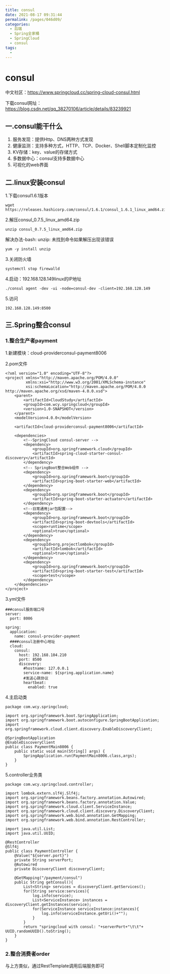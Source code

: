 ```yaml
---
title: consul
date: 2021-08-17 09:31:44
permalink: /pages/046d09/
categories:
  - 后端
  - Spring全家桶
  - SpringCloud
  - consul
tags:
  - 
---
```

# consul

中文社区：https://www.springcloud.cc/spring-cloud-consul.html

下载consul网址：https://blog.csdn.net/qq_38270106/article/details/83239921

## 一.consul能干什么

1. 服务发现：提供Http、DNS两种方式发现
2. 健康监测：支持多种方式，HTTP、TCP、Docker、Shell脚本定制化监控
3. KV存储：key、value的存储方式
4. 多数据中心：consul支持多数据中心
5. 可视化的web界面

## 二.linux安装consul

1.下载consul1.6.1版本

```
wget https://releases.hashicorp.com/consul/1.6.1/consul_1.6.1_linux_amd64.zip
```

2.解压consul_0.7.5_linux_amd64.zip

```
unzip consul_0.7.5_linux_amd64.zip
```

解决办法-bash: unzip: 未找到命令如果解压出现该错误

```
yum -y install unzip
```

3.关闭防火墙

```
systemctl stop firewalld 
```

4.启动：192.168.128.149linux的IP地址

```
./consul agent -dev -ui -node=consul-dev -client=192.168.128.149
```

5.访问

```
192.168.128.149:8500
```

## 三.Spring整合consul

### 1.整合生产者payment

1.新建模块：cloud-providerconsul-payment8006

2.pom文件

```
<?xml version="1.0" encoding="UTF-8"?>
<project xmlns="http://maven.apache.org/POM/4.0.0"
         xmlns:xsi="http://www.w3.org/2001/XMLSchema-instance"
         xsi:schemaLocation="http://maven.apache.org/POM/4.0.0 http://maven.apache.org/xsd/maven-4.0.0.xsd">
    <parent>
        <artifactId>CloudStudy</artifactId>
        <groupId>com.wcy.springcloud</groupId>
        <version>1.0-SNAPSHOT</version>
    </parent>
    <modelVersion>4.0.0</modelVersion>

    <artifactId>cloud-providerconsul-payment8006</artifactId>

    <dependencies>
        <!--SpringCloud consul-server -->
        <dependency>
            <groupId>org.springframework.cloud</groupId>
            <artifactId>spring-cloud-starter-consul-discovery</artifactId>
        </dependency>
        <!-- SpringBoot整合Web组件 -->
        <dependency>
            <groupId>org.springframework.boot</groupId>
            <artifactId>spring-boot-starter-web</artifactId>
        </dependency>
        <dependency>
            <groupId>org.springframework.boot</groupId>
            <artifactId>spring-boot-starter-actuator</artifactId>
        </dependency>
        <!--日常通用jar包配置-->
        <dependency>
            <groupId>org.springframework.boot</groupId>
            <artifactId>spring-boot-devtools</artifactId>
            <scope>runtime</scope>
            <optional>true</optional>
        </dependency>
        <dependency>
            <groupId>org.projectlombok</groupId>
            <artifactId>lombok</artifactId>
            <optional>true</optional>
        </dependency>
        <dependency>
            <groupId>org.springframework.boot</groupId>
            <artifactId>spring-boot-starter-test</artifactId>
            <scope>test</scope>
        </dependency>
    </dependencies>
</project>
```

3.yml文件

```
###consul服务端口号
server:
  port: 8006

spring:
  application:
    name: consul-provider-payment
  ####consul注册中心地址
  cloud:
    consul:
      host: 192.168.104.210
      port: 8500
      discovery:
        #hostname: 127.0.0.1
        service-name: ${spring.application.name}
        #发送心跳协议
        heartbeat:
          enabled: true
```

4.主启动类

```
package com.wcy.springcloud;

import org.springframework.boot.SpringApplication;
import org.springframework.boot.autoconfigure.SpringBootApplication;
import org.springframework.cloud.client.discovery.EnableDiscoveryClient;

@SpringBootApplication
@EnableDiscoveryClient
public class PaymentMain8006 {
    public static void main(String[] args) {
        SpringApplication.run(PaymentMain8006.class,args);
    }
}
```

5.controller业务类

```
package com.wcy.springcloud.controller;

import lombok.extern.slf4j.Slf4j;
import org.springframework.beans.factory.annotation.Autowired;
import org.springframework.beans.factory.annotation.Value;
import org.springframework.cloud.client.ServiceInstance;
import org.springframework.cloud.client.discovery.DiscoveryClient;
import org.springframework.web.bind.annotation.GetMapping;
import org.springframework.web.bind.annotation.RestController;

import java.util.List;
import java.util.UUID;

@RestController
@Slf4j
public class PaymentController {
    @Value("${server.port}")
    private String serverPort;
    @Autowired
    private DiscoveryClient discoveryClient;

    @GetMapping("/payment/consul")
    public String getConsul(){
        List<String> services = discoveryClient.getServices();
        for(String service:services){
            log.info(service);
            List<ServiceInstance> instances = discoveryClient.getInstances(service);
            for(ServiceInstance serviceInstance:instances){
                log.info(serviceInstance.getUri()+"");
            }
        }
        return "springcloud with consul: "+serverPort+"\t\t"+ UUID.randomUUID().toString();
    }
}
```

### 2.整合消费者order

与上方类似，通过RestTemplate调用后端服务即可